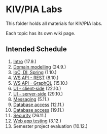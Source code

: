 # KIV/PIA Labs

This folder holds all materials for KIV/PIA labs.

Each topic has its own wiki page.

## Intended Schedule

1. [Intro](https://github.com/fidransky/kiv-pia-labs/wiki/Intro) (17.9.)
2. [Domain modelling](https://github.com/fidransky/kiv-pia-labs/wiki/Semester-project) (24.9.)
3. [IoC, DI, Spring](https://github.com/fidransky/kiv-pia-labs/wiki/IoC,-DI,-Spring) (1.10.)
4. [WS API - REST](https://github.com/fidransky/kiv-pia-labs/wiki/WS-API---REST) (8.10.)
5. [WS API - GraphQL](https://github.com/fidransky/kiv-pia-labs/wiki/WS-API---GraphQL) (15.10.)
6. [UI - client-side](https://github.com/fidransky/kiv-pia-labs/wiki/UI-%E2%80%90-client-side) (22.10.)
7. [UI - server-side](https://github.com/fidransky/kiv-pia-labs/wiki/UI-%E2%80%90-server-side) (29.10.)
8. [Messaging](https://github.com/fidransky/kiv-pia-labs/wiki/Messaging) (5.11.)
9. [Database access](https://github.com/fidransky/kiv-pia-labs/wiki/Database-access) (12.11.)
10. [Database access](https://github.com/fidransky/kiv-pia-labs/wiki/Database-access) (19.11.)
11. [Security](https://github.com/fidransky/kiv-pia-labs/wiki/Security) (26.11.)
12. [Web app testing](https://github.com/fidransky/kiv-pia-labs/wiki/Testing) (3.12.)
13. Semester project evaluation (10.12.)
